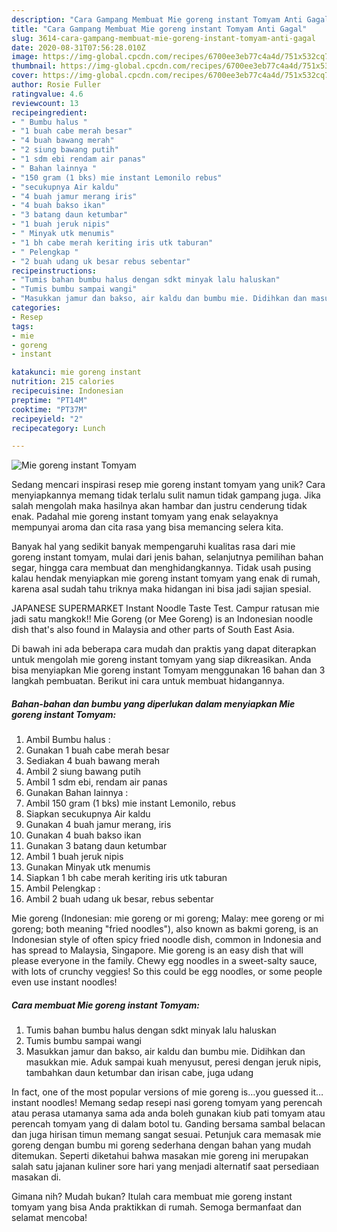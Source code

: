 ```yaml
---
description: "Cara Gampang Membuat Mie goreng instant Tomyam Anti Gagal"
title: "Cara Gampang Membuat Mie goreng instant Tomyam Anti Gagal"
slug: 3614-cara-gampang-membuat-mie-goreng-instant-tomyam-anti-gagal
date: 2020-08-31T07:56:28.010Z
image: https://img-global.cpcdn.com/recipes/6700ee3eb77c4a4d/751x532cq70/mie-goreng-instant-tomyam-foto-resep-utama.jpg
thumbnail: https://img-global.cpcdn.com/recipes/6700ee3eb77c4a4d/751x532cq70/mie-goreng-instant-tomyam-foto-resep-utama.jpg
cover: https://img-global.cpcdn.com/recipes/6700ee3eb77c4a4d/751x532cq70/mie-goreng-instant-tomyam-foto-resep-utama.jpg
author: Rosie Fuller
ratingvalue: 4.6
reviewcount: 13
recipeingredient:
- " Bumbu halus "
- "1 buah cabe merah besar"
- "4 buah bawang merah"
- "2 siung bawang putih"
- "1 sdm ebi rendam air panas"
- " Bahan lainnya "
- "150 gram (1 bks) mie instant Lemonilo rebus"
- "secukupnya Air kaldu"
- "4 buah jamur merang iris"
- "4 buah bakso ikan"
- "3 batang daun ketumbar"
- "1 buah jeruk nipis"
- " Minyak utk menumis"
- "1 bh cabe merah keriting iris utk taburan"
- " Pelengkap "
- "2 buah udang uk besar rebus sebentar"
recipeinstructions:
- "Tumis bahan bumbu halus dengan sdkt minyak lalu haluskan"
- "Tumis bumbu sampai wangi"
- "Masukkan jamur dan bakso, air kaldu dan bumbu mie. Didihkan dan masukkan mie. Aduk sampai kuah menyusut, peresi dengan jeruk nipis, tambahkan daun ketumbar dan irisan cabe, juga udang"
categories:
- Resep
tags:
- mie
- goreng
- instant

katakunci: mie goreng instant 
nutrition: 215 calories
recipecuisine: Indonesian
preptime: "PT14M"
cooktime: "PT37M"
recipeyield: "2"
recipecategory: Lunch

---
```



![Mie goreng instant Tomyam](https://img-global.cpcdn.com/recipes/6700ee3eb77c4a4d/751x532cq70/mie-goreng-instant-tomyam-foto-resep-utama.jpg)

Sedang mencari inspirasi resep mie goreng instant tomyam yang unik? Cara menyiapkannya memang tidak terlalu sulit namun tidak gampang juga. Jika salah mengolah maka hasilnya akan hambar dan justru cenderung tidak enak. Padahal mie goreng instant tomyam yang enak selayaknya mempunyai aroma dan cita rasa yang bisa memancing selera kita.

Banyak hal yang sedikit banyak mempengaruhi kualitas rasa dari mie goreng instant tomyam, mulai dari jenis bahan, selanjutnya pemilihan bahan segar, hingga cara membuat dan menghidangkannya. Tidak usah pusing kalau hendak menyiapkan mie goreng instant tomyam yang enak di rumah, karena asal sudah tahu triknya maka hidangan ini bisa jadi sajian spesial.

JAPANESE SUPERMARKET Instant Noodle Taste Test. Campur ratusan mie jadi satu mangkok!! Mie Goreng (or Mee Goreng) is an Indonesian noodle dish that&#39;s also found in Malaysia and other parts of South East Asia.


Di bawah ini ada beberapa cara mudah dan praktis yang dapat diterapkan untuk mengolah mie goreng instant tomyam yang siap dikreasikan. Anda bisa menyiapkan Mie goreng instant Tomyam menggunakan 16 bahan dan 3 langkah pembuatan. Berikut ini cara untuk membuat hidangannya.

<!--inarticleads1-->

##### Bahan-bahan dan bumbu yang diperlukan dalam menyiapkan Mie goreng instant Tomyam:

1. Ambil  Bumbu halus :
1. Gunakan 1 buah cabe merah besar
1. Sediakan 4 buah bawang merah
1. Ambil 2 siung bawang putih
1. Ambil 1 sdm ebi, rendam air panas
1. Gunakan  Bahan lainnya :
1. Ambil 150 gram (1 bks) mie instant Lemonilo, rebus
1. Siapkan secukupnya Air kaldu
1. Gunakan 4 buah jamur merang, iris
1. Gunakan 4 buah bakso ikan
1. Gunakan 3 batang daun ketumbar
1. Ambil 1 buah jeruk nipis
1. Gunakan  Minyak utk menumis
1. Siapkan 1 bh cabe merah keriting iris utk taburan
1. Ambil  Pelengkap :
1. Ambil 2 buah udang uk besar, rebus sebentar


Mie goreng (Indonesian: mie goreng or mi goreng; Malay: mee goreng or mi goreng; both meaning &#34;fried noodles&#34;), also known as bakmi goreng, is an Indonesian style of often spicy fried noodle dish, common in Indonesia and has spread to Malaysia, Singapore. Mie goreng is an easy dish that will please everyone in the family. Chewy egg noodles in a sweet-salty sauce, with lots of crunchy veggies! So this could be egg noodles, or some people even use instant noodles! 

<!--inarticleads2-->

##### Cara membuat Mie goreng instant Tomyam:

1. Tumis bahan bumbu halus dengan sdkt minyak lalu haluskan
1. Tumis bumbu sampai wangi
1. Masukkan jamur dan bakso, air kaldu dan bumbu mie. Didihkan dan masukkan mie. Aduk sampai kuah menyusut, peresi dengan jeruk nipis, tambahkan daun ketumbar dan irisan cabe, juga udang


In fact, one of the most popular versions of mie goreng is…you guessed it…instant noodles! Memang sedap resepi nasi goreng tomyam yang perencah atau perasa utamanya sama ada anda boleh gunakan kiub pati tomyam atau perencah tomyam yang di dalam botol tu. Ganding bersama sambal belacan dan juga hirisan timun memang sangat sesuai. Petunjuk cara memasak mie goreng dengan bumbu mi goreng sederhana dengan bahan yang mudah ditemukan. Seperti diketahui bahwa masakan mie goreng ini merupakan salah satu jajanan kuliner sore hari yang menjadi alternatif saat persediaan masakan di. 

Gimana nih? Mudah bukan? Itulah cara membuat mie goreng instant tomyam yang bisa Anda praktikkan di rumah. Semoga bermanfaat dan selamat mencoba!
